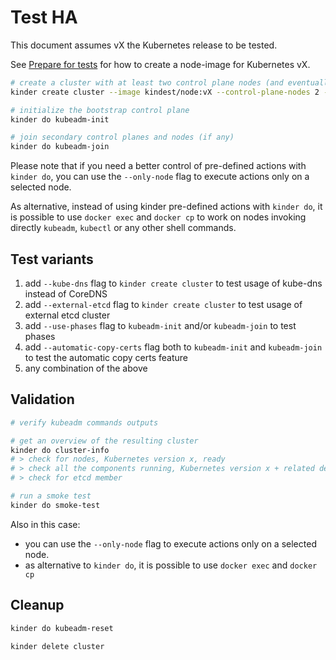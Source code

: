 # Test HA

This document assumes vX the Kubernetes release to be tested.

See [Prepare for tests](prepare-for-tests.md) for how to create a node-image for Kubernetes vX.

```bash
# create a cluster with at least two control plane nodes (and eventually some worker node)
kinder create cluster --image kindest/node:vX --control-plane-nodes 2 --workers-nodes 0

# initialize the bootstrap control plane
kinder do kubeadm-init

# join secondary control planes and nodes (if any)
kinder do kubeadm-join
```

Please note that if you need a better control of pre-defined actions with `kinder do`, you can use
the `--only-node` flag to execute actions only on a selected node.

As alternative, instead of using kinder pre-defined actions with `kinder do`, it is possible to
use `docker exec` and `docker cp` to work on nodes invoking directly `kubeadm`, `kubectl` or
any other shell commands.

## Test variants

1. add `--kube-dns` flag to `kinder create cluster` to test usage of kube-dns instead of CoreDNS
2. add `--external-etcd` flag to `kinder create cluster` to test usage of external etcd cluster
3. add `--use-phases` flag to `kubeadm-init` and/or `kubeadm-join` to test phases
4. add `--automatic-copy-certs` flag both to `kubeadm-init` and `kubeadm-join` to test the automatic copy certs feature
5. any combination of the above

## Validation

```bash
# verify kubeadm commands outputs

# get an overview of the resulting cluster
kinder do cluster-info
# > check for nodes, Kubernetes version x, ready
# > check all the components running, Kubernetes version x + related dependencies
# > check for etcd member

# run a smoke test
kinder do smoke-test
```

Also in this case:

- you can use the `--only-node` flag to execute actions only on a selected node.
- as alternative to `kinder do`, it is possible to use `docker exec` and `docker cp`

## Cleanup

```bash
kinder do kubeadm-reset

kinder delete cluster
```